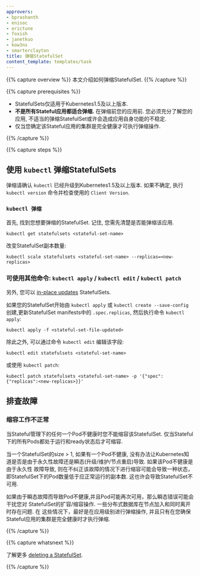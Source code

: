 ```yaml
---
approvers:
- bprashanth
- enisoc
- erictune
- foxish
- janetkuo
- kow3ns
- smarterclayton
title: 弹缩StatefulSet
content_template: templates/task
---
```


{{% capture overview %}}
本文介绍如何弹缩StatefulSet.
{{% /capture %}}

{{% capture prerequisites %}}

* StatefulSets仅适用于Kubernetes1.5及以上版本.
* **不是所有Stateful应用都适合弹缩.** 在弹缩前您的应用前. 您必须充分了解您的应用, 不适当的弹缩StatefulSet或许会造成应用自身功能的不稳定.
* 仅当您确定该Stateful应用的集群是完全健康才可执行弹缩操作.

{{% /capture %}}

{{% capture steps %}}

## 使用 `kubectl` 弹缩StatefulSets

弹缩请确认 `kubectl` 已经升级到Kubernetes1.5及以上版本. 如果不确定, 执行 `kubectl version` 命令并检查使用的 `Client Version`.

### `kubectl 弹缩`

首先, 找到您想要弹缩的StatefulSet. 记住, 您需先清楚是否能弹缩该应用.

```shell
kubectl get statefulsets <stateful-set-name>
```

改变StatefulSet副本数量:

```shell
kubectl scale statefulsets <stateful-set-name> --replicas=<new-replicas>
```

### 可使用其他命令: `kubectl apply` / `kubectl edit` / `kubectl patch`

另外, 您可以 [in-place updates](/docs/concepts/cluster-administration/manage-deployment/#in-place-updates-of-resources) StatefulSets.

如果您的StatefulSet开始由 `kubectl apply` 或 `kubectl create --save-config` 创建,更新StatefulSet manifests中的 `.spec.replicas`, 然后执行命令 `kubectl apply`:

```shell
kubectl apply -f <stateful-set-file-updated>
```

除此之外, 可以通过命令 `kubectl edit` 编辑该字段:

```shell
kubectl edit statefulsets <stateful-set-name>
```

或使用 `kubectl patch`:

```shell
kubectl patch statefulsets <stateful-set-name> -p '{"spec":{"replicas":<new-replicas>}}'
```

## 排查故障

### 缩容工作不正常

当Stateful管理下的任何一个Pod不健康时您不能缩容该StatefulSet. 仅当Stateful下的所有Pods都处于运行和ready状态后才可缩容.

当一个StatefulSet的size > 1, 如果有一个Pod不健康, 没有办法让Kubernetes知道是否是由于永久性故障还是瞬态(升级/维护/节点重启)导致. 如果该Pod不健康是由于永久性
故障导致, 则在不纠正该故障的情况下进行缩容可能会导致一种状态， 即StatefulSet下的Pod数量低于应正常运行的副本数. 这也许会导致StatefulSet不可用.

如果由于瞬态故障而导致Pod不健康,并且Pod可能再次可用，那么瞬态错误可能会干扰您对
StatefulSet的扩容/缩容操作. 一些分布式数据库在节点加入和同时离开时存在问题. 在
这些情况下，最好是在应用级别进行弹缩操作, 并且只有在您确保Stateful应用的集群是完全健康时才执行弹缩.


{{% /capture %}}

{{% capture whatsnext %}}

了解更多 [deleting a StatefulSet](/docs/tasks/manage-stateful-set/deleting-a-statefulset/).

{{% /capture %}}


